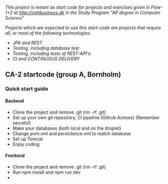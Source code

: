 
*This project is meant as start code for projects and exercises given in Flow-1+2 at http://cphbusiness.dk in the Study Program "AP degree in Computer Science"*

*Projects which are expected to use this start-code are projects that require all, or most of the following technologies:*
 - *JPA and REST*
- *Testing, including database test*
- *Testing, including tests of REST-API's*
- *CI and CONTINUOUS DELIVERY*

## CA-2 startcode (group A, Bornholm)

### Quick start guide
#### Backend
 - Clone the project and remove .git (rm -rf .git)
 - Set up your own git repository, CI pipeline (Github Actions) (Remember secrets!)
 - Make your databases (both local and on the droplet)
 - Change pom.xml and persictence.xml to match database
 - Set up Tomcat
 - Enjoy coding

#### Frontend
- Clone the project and remove .git (rm -rf .git)
- Run npm install and npm run dev
- 
